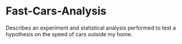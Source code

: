 # Fast-Cars-Analysis
Describes an experiment and statistical analysis performed to test a hypothesis on the speed of cars outside my home.
